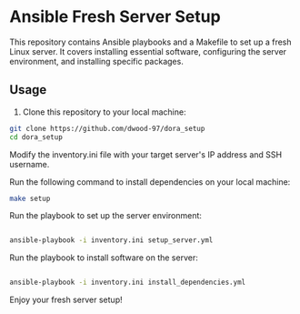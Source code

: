 # Ansible Fresh Server Setup

This repository contains Ansible playbooks and a Makefile to set up a fresh Linux server. It covers installing essential software, configuring the server environment, and installing specific packages.

## Usage

1. Clone this repository to your local machine:

```bash
git clone https://github.com/dwood-97/dora_setup
cd dora_setup
```

Modify the inventory.ini file with your target server's IP address and SSH username.

Run the following command to install dependencies on your local machine:

```bash
make setup
```

Run the playbook to set up the server environment:

```bash

ansible-playbook -i inventory.ini setup_server.yml
```

Run the playbook to install software on the server:

```bash

ansible-playbook -i inventory.ini install_dependencies.yml
```

Enjoy your fresh server setup!
